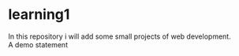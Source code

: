 # learning1
In this repository i will add some small projects of web development.
<br>
A demo statement
